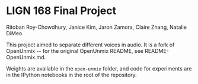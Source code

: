 # LIGN 168 Final Project
Ritoban Roy-Chowdhury, Janice Kim, Jaron Zamora, Claire Zhang, Natalie DiMeo

This project aimed to separate different voices in audio. It is a fork of OpenUnmix -- for the original OpenUnmix README, see README-OpenUnmix.md. 

Weights are available in the `open-unmix` folder, and code for experiments are in the IPython notebooks in the root of the repository. 

